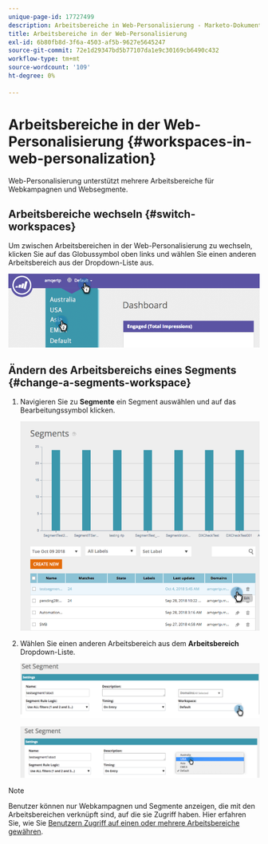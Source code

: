 ```yaml
---
unique-page-id: 17727499
description: Arbeitsbereiche in Web-Personalisierung - Marketo-Dokumente - Produktdokumentation
title: Arbeitsbereiche in der Web-Personalisierung
exl-id: 6b80fb8d-3f6a-4503-af5b-9627e5645247
source-git-commit: 72e1d29347bd5b77107da1e9c30169cb6490c432
workflow-type: tm+mt
source-wordcount: '109'
ht-degree: 0%

---
```


# Arbeitsbereiche in der Web-Personalisierung {#workspaces-in-web-personalization}

Web-Personalisierung unterstützt mehrere Arbeitsbereiche für Webkampagnen und Websegmente.

## Arbeitsbereiche wechseln {#switch-workspaces}

Um zwischen Arbeitsbereichen in der Web-Personalisierung zu wechseln, klicken Sie auf das Globussymbol oben links und wählen Sie einen anderen Arbeitsbereich aus der Dropdown-Liste aus.

![](assets/ss7.png)

## Ändern des Arbeitsbereichs eines Segments {#change-a-segments-workspace}

1. Navigieren Sie zu **Segmente** ein Segment auswählen und auf das Bearbeitungssymbol klicken.

   ![](assets/ss4.png)

1. Wählen Sie einen anderen Arbeitsbereich aus dem **Arbeitsbereich** Dropdown-Liste.

   ![](assets/ss6.png)

   ![](assets/ss5.png)

>[!NOTE]
>
>Benutzer können nur Webkampagnen und Segmente anzeigen, die mit den Arbeitsbereichen verknüpft sind, auf die sie Zugriff haben. Hier erfahren Sie, wie Sie [Benutzern Zugriff auf einen oder mehrere Arbeitsbereiche gewähren](/help/marketo/product-docs/administration/workspaces-and-person-partitions/allow-user-access-to-a-workspace.md).
